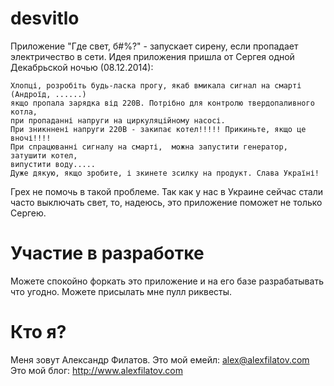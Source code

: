 desvitlo
========

Приложение "Где свет, б#%?" - запускает сирену, если пропадает электричество в сети.
Идея приложения пришла от Сергея одной Декабрьской ночью (08.12.2014):
```text
Хлопці, розробіть будь-ласка прогу, якаб вмикала сигнал на смарті (Андроїд, ......)
якщо пропала зарядка від 220В. Потрібно для контролю твердопаливного котла,
при пропаданні напруги на циркуляційному насосі.
При зникннені напруги 220В - закипає котел!!!!! Прикиньте, якщо це вночі!!!!
При спрацюванні сигналу на смарті,  можна запустити генератор,  затушити котел,
випустити воду.....
Дуже дякую, якщо зробите, і зкинете зсилку на продукт. Слава Україні!
```

Грех не помочь в такой проблеме.
Так как у нас в Украине сейчас стали часто выключать свет, то,
надеюсь, это приложение поможет не только Сергею.

Участие в разработке
========
Можете спокойно форкать это приложение и на его базе разрабатывать что угодно.
Можете присылать мне пулл риквесты.


Кто я?
========
Меня зовут Александр Филатов.
Это мой емейл: alex@alexfilatov.com
Это мой блог: http://www.alexfilatov.com
